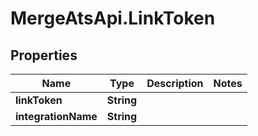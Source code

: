 # MergeAtsApi.LinkToken

## Properties

Name | Type | Description | Notes
------------ | ------------- | ------------- | -------------
**linkToken** | **String** |  | 
**integrationName** | **String** |  | 


